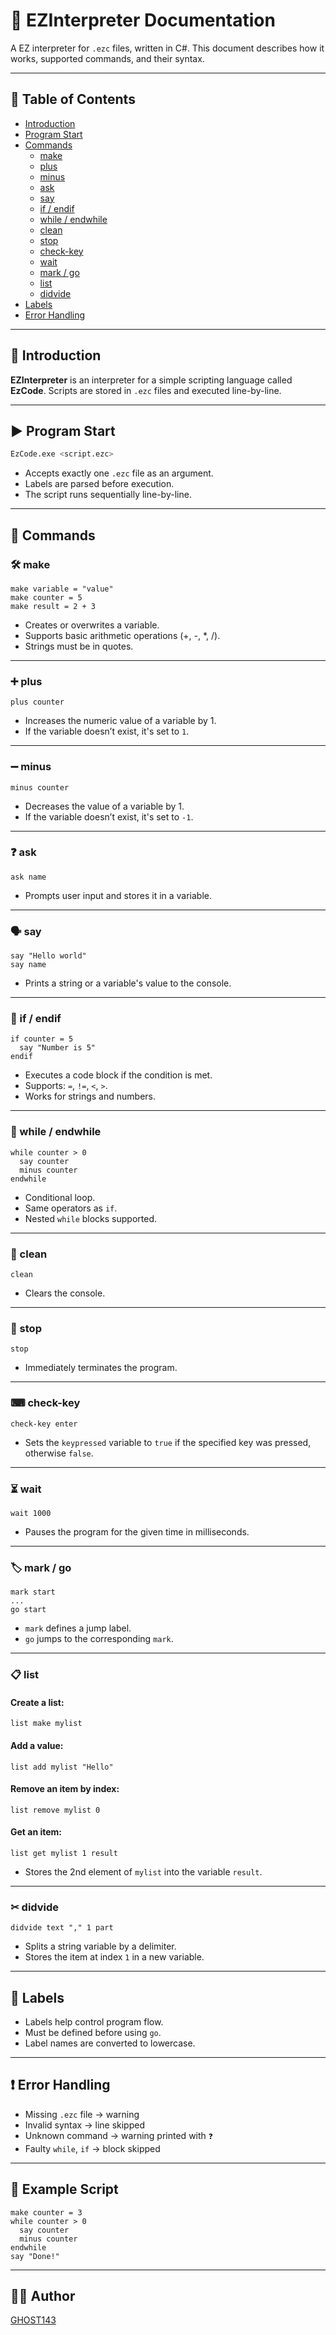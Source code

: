 # 📘 EZInterpreter Documentation

A EZ interpreter for `.ezc` files, written in C#. This document describes how it works, supported commands, and their syntax.

---

## 📁 Table of Contents

- [Introduction](#-introduction)
- [Program Start](#-program-start)
- [Commands](#-commands)
  - [make](#-make)
  - [plus](#-plus)
  - [minus](#-minus)
  - [ask](#-ask)
  - [say](#-say)
  - [if / endif](#-if--endif)
  - [while / endwhile](#-while--endwhile)
  - [clean](#-clean)
  - [stop](#-stop)
  - [check-key](#-check-key)
  - [wait](#-wait)
  - [mark / go](#-mark--go)
  - [list](#-list)
  - [didvide](#-didvide)
- [Labels](#-labels)
- [Error Handling](#-error-handling)

---

## 🧭 Introduction

**EZInterpreter** is an interpreter for a simple scripting language called **EzCode**. Scripts are stored in `.ezc` files and executed line-by-line.

---

## ▶ Program Start

```bash
EzCode.exe <script.ezc>
```

- Accepts exactly one `.ezc` file as an argument.
- Labels are parsed before execution.
- The script runs sequentially line-by-line.

---

## 🧩 Commands

### 🛠️ make

```ezc
make variable = "value"
make counter = 5
make result = 2 + 3
```

- Creates or overwrites a variable.
- Supports basic arithmetic operations (+, -, *, /).
- Strings must be in quotes.

---

### ➕ plus

```ezc
plus counter
```

- Increases the numeric value of a variable by 1.
- If the variable doesn’t exist, it's set to `1`.

---

### ➖ minus

```ezc
minus counter
```

- Decreases the value of a variable by 1.
- If the variable doesn’t exist, it's set to `-1`.

---

### ❓ ask

```ezc
ask name
```

- Prompts user input and stores it in a variable.

---

### 🗣 say

```ezc
say "Hello world"
say name
```

- Prints a string or a variable's value to the console.

---

### 🔀 if / endif

```ezc
if counter = 5
  say "Number is 5"
endif
```

- Executes a code block if the condition is met.
- Supports: `=`, `!=`, `<`, `>`.
- Works for strings and numbers.

---

### 🔁 while / endwhile

```ezc
while counter > 0
  say counter
  minus counter
endwhile
```

- Conditional loop.
- Same operators as `if`.
- Nested `while` blocks supported.

---

### 🧼 clean

```ezc
clean
```

- Clears the console.

---

### 🛑 stop

```ezc
stop
```

- Immediately terminates the program.

---

### ⌨ check-key

```ezc
check-key enter
```

- Sets the `keypressed` variable to `true` if the specified key was pressed, otherwise `false`.

---

### ⏳ wait

```ezc
wait 1000
```

- Pauses the program for the given time in milliseconds.

---

### 🏷 mark / go

```ezc
mark start
...
go start
```

- `mark` defines a jump label.
- `go` jumps to the corresponding `mark`.

---

### 📋 list

#### Create a list:

```ezc
list make mylist
```

#### Add a value:

```ezc
list add mylist "Hello"
```

#### Remove an item by index:

```ezc
list remove mylist 0
```

#### Get an item:

```ezc
list get mylist 1 result
```

- Stores the 2nd element of `mylist` into the variable `result`.

---

### ✂ didvide

```ezc
didvide text "," 1 part
```

- Splits a string variable by a delimiter.
- Stores the item at index `1` in a new variable.

---

## 🧭 Labels

- Labels help control program flow.
- Must be defined before using `go`.
- Label names are converted to lowercase.

---

## ❗ Error Handling

- Missing `.ezc` file → warning
- Invalid syntax → line skipped
- Unknown command → warning printed with `❓`
- Faulty `while`, `if` → block skipped

---

## 📝 Example Script

```ezc
make counter = 3
while counter > 0
  say counter
  minus counter
endwhile
say "Done!"
```

---

## 👨‍💻 Author

[GHOST143](https://ghost143.de)
